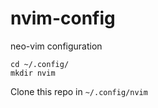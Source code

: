 # nvim-config
neo-vim configuration

```
cd ~/.config/
mkdir nvim
```

Clone this repo in `~/.config/nvim`


